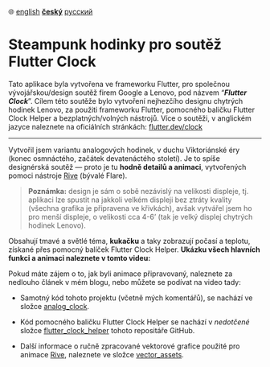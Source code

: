 ﻿:globe_with_meridians:  [english](README.md)    <u>**český**</u>    [русский](README.ru.md)

# Steampunk hodinky pro soutěž Flutter Clock

Tato aplikace byla vytvořena ve frameworku Flutter, pro společnou vývojářskou/design soutěž firem Google a Lenovo, pod názvem “***Flutter Clock***”. Cílem této soutěže bylo vytvoření nejhezčího designu chytrých hodinek Lenovo, za použiti frameworku Flutter, pomocného baličku Flutter Clock Helper a bezplatných/volných nástrojů. Více o soutěži, v anglickém jazyce naleznete na oficiálních stránkách: [flutter.dev/clock](https://flutter.dev/clock)

------

Vytvořil jsem variantu analogových hodinek, v duchu Viktoriánské éry (konec osmnáctého, začátek devatenáctého století). Je to spíše designérská soutěž — proto je tu **hodně detailů a animaci**, vytvořených pomoci nástroje [Rive](https://rive.app) (bývalé Flare).

> **Poznámka:** design je sám o sobě nezávislý na velikosti displeje, tj. aplikaci lze spustit na jakkoli velkém displeji bez ztráty kvality (všechna grafika je připravena ve křivkách), avšak vytvářel jsem ho pro menší displeje, o velikosti cca 4-6’ (tak je velký displej chytrých hodinek Lenovo).

Obsahují tmavé a světlé téma, **kukačku** a taky zobrazují počasí a teplotu, získané přes pomocný balíček Flutter Clock Helper. **Ukázku všech hlavních funkci a animaci naleznete v tomto videu:**

Pokud máte zájem o to, jak byli animace připravovaný, naleznete za nedlouho článek v mém blogu, nebo můžete se podívat na video tady:

* Samotný kód tohoto projektu (včetně mých komentářů), se nachází ve složce [analog_clock](./analog_clock).

* Kód pomocného baličku Flutter Clock Helper se nachází v *nedotčené* složce [flutter_clock_helper](./flutter_clock_helper) tohoto repositáře GitHub.
* Další informace o ručně zpracované vektorové grafice použité pro animace [Rive](https://rive.app), naleznete ve složce [vector_assets](./vector_assets).